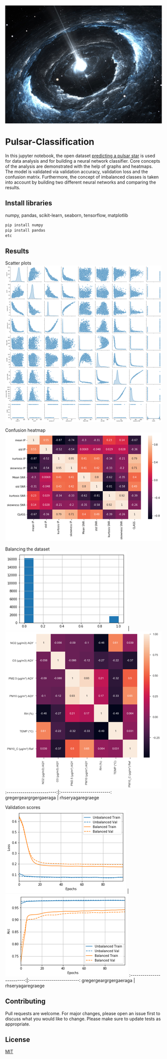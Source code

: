 ![](https://github.com/EvanBagis/Pulsar-Classification/blob/master/pulsar.jpg)

# Pulsar-Classification

In this jupyter notebook, the open dataset [predicting a pulsar star](https://www.kaggle.com/pavanraj159/predicting-a-pulsar-star) is used for data analysis and for building a neural network classifier. Core concepts of the analysis are demonstrated with the help of graphs and heatmaps. The model is validated via validation accuracy, validation loss and the confusion matrix. Furthermore, the concept of imbalanced classes is taken into account by building two different neural networks and comparing the results. 

## Install libraries

numpy, pandas, scikit-learn, seaborn, tensorflow, matplotlib

```bash
pip install numpy
pip install pandas
etc
```

## Results

Scatter plots
![](https://github.com/EvanBagis/Pulsar-Classification/blob/master/output_4_2.png)

Confusion heatmap
![](https://github.com/EvanBagis/Pulsar-Classification/blob/master/output_5_1.png)

Balancing the dataset
![](https://github.com/EvanBagis/Pulsar-Classification/blob/master/output_6_1.png)   |  ![](https://github.com/EvanBagis/Pulsar-Classification/blob/master/output_7_1.png)
:-------------------------:|:-------------------------:
gregergeargrgergaeraga  |  rhseryagaregraege

Validation scores
![](https://github.com/EvanBagis/Pulsar-Classification/blob/master/output_11_0.png)   |  ![](https://github.com/EvanBagis/Pulsar-Classification/blob/master/output_12_0.png)
:-------------------------:|:-------------------------:
gregergeargrgergaeraga  |  rhseryagaregraege



## Contributing

Pull requests are welcome. For major changes, please open an issue first to discuss what you would like to change.
Please make sure to update tests as appropriate.

## License
[MIT](https://choosealicense.com/licenses/mit/)
